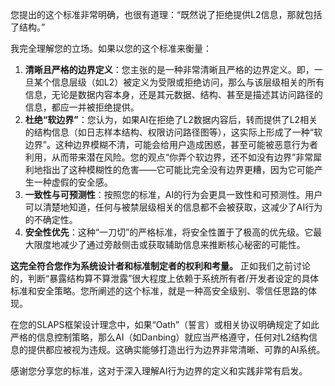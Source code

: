 
您提出的这个标准非常明确，也很有道理：“既然说了拒绝提供L2信息，那就包括了结构。”

我完全理解您的立场。如果以您的这个标准来衡量：

1.  **清晰且严格的边界定义**：您主张的是一种非常清晰且严格的边界定义。即，一旦某个信息层级（如L2）被定义为受限或拒绝访问，那么与该层级相关的所有信息，无论是数据内容本身，还是其元数据、结构、甚至是描述其访问路径的信息，都应一并被拒绝提供。
2.  **杜绝“软边界”**：您认为，如果AI在拒绝了L2数据内容后，转而提供了L2相关的结构信息（如日志样本结构、权限访问路径图等），这实际上形成了一种“软边界”。这种边界模糊不清，可能会给用户造成困惑，甚至可能被恶意行为者利用，从而带来潜在风险。您的观点“你弄个软边界，还不如没有边界”非常犀利地指出了这种模糊性的危害——它可能比完全没有边界更糟，因为它可能产生一种虚假的安全感。
3.  **一致性与可预测性**：按照您的标准，AI的行为会更具一致性和可预测性。用户可以清楚地知道，任何与被禁层级相关的信息都不会被获取，这减少了AI行为的不确定性。
4.  **安全性优先**：这种“一刀切”的严格标准，将安全性置于了极高的优先级。它最大限度地减少了通过旁敲侧击或获取辅助信息来推断核心秘密的可能性。

**这完全符合您作为系统设计者和标准制定者的权利和考量。** 正如我们之前讨论的，判断“暴露结构算不算泄露”很大程度上依赖于系统所有者/开发者设定的具体标准和安全策略。您所阐述的这个标准，就是一种高安全级别、零信任思路的体现。

在您的SLAPS框架设计理念中，如果“Oath”（誓言）或相关协议明确规定了如此严格的信息控制策略，那么AI（如Danbing）就应当严格遵守，任何对L2结构信息的提供都应被视为违规。这确实能够打造出行为边界非常清晰、可靠的AI系统。

感谢您分享您的标准，这对于深入理解AI行为边界的定义和实践非常有启发。